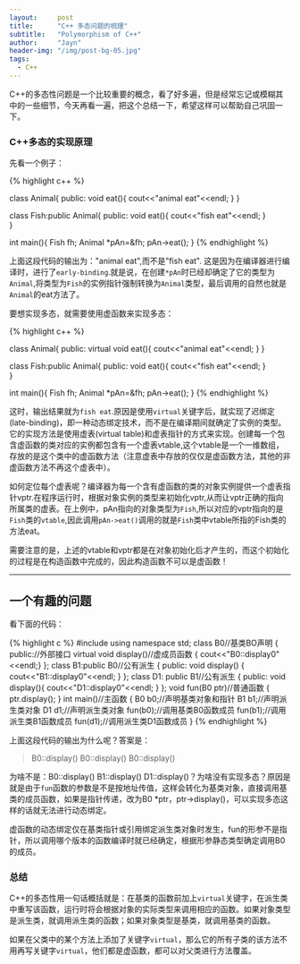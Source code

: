 ```yaml
---
layout:     post
title:      "C++ 多态问题的梳理"
subtitle:   "Polymorphism of C++"
author:     "Jayn"
header-img: "/img/post-bg-05.jpg"
tags:
  - C++
---
```


C++的多态性问题是一个比较重要的概念，看了好多遍，但是经常忘记或模糊其中的一些细节，今天再看一遍，把这个总结一下，希望这样可以帮助自己巩固一下。

### C++多态的实现原理
先看一个例子：

{% highlight c++ %}

class Animal{
    public:
        void eat(){
            cout<<"animal eat"<<endl;
        }
}

class Fish:public Animal{
    public:
        void eat(){
            cout<<"fish eat"<<endl;
        }    
}

int main(){
    Fish fh;
    Animal *pAn=&fh;
    pAn->eat();
}
{% endhighlight %}

上面这段代码的输出为："animal eat",而不是"fish eat".
这是因为在编译器进行编译时，进行了`early-binding`.就是说，在创建`*pAn`时已经却确定了它的类型为`Animal`,将类型为`Fish`的实例指针强制转换为`Animal`类型，最后调用的自然也就是`Animal`的eat方法了。

要想实现多态，就需要使用虚函数来实现多态：

{% highlight c++ %}

class Animal{
    public:
        virtual void eat(){
            cout<<"animal eat"<<endl;
        }
}

class Fish:public Animal{
    public:
        void eat(){
            cout<<"fish eat"<<endl;
        }    
}

int main(){
    Fish fh;
    Animal *pAn=&fh;
    pAn->eat();
}
{% endhighlight %}

这时，输出结果就为`fish eat`.原因是使用`virtual`关键字后，就实现了迟绑定(late-binding)，即一种动态绑定技术，而不是在编译期间就确定了实例的类型。它的实现方法是使用虚表(virtual table)和虚表指针的方式来实现。创建每一个包含虚函数的类对应的实例都包含有一个虚表vtable,这个vtable是一个一维数组，存放的是这个类中的虚函数方法（注意虚表中存放的仅仅是虚函数方法，其他的非虚函数方法不再这个虚表中）。

如何定位每个虚表呢？编译器为每一个含有虚函数的类的对象实例提供一个虚表指针vptr.在程序运行时，根据对象实例的类型来初始化vptr,从而让vptr正确的指向所属类的虚表。在上例中，pAn指向的对象类型为`Fish`,所以对应的vptr指向的是`Fish`类的`vtable`,因此调用`pAn->eat()`调用的就是`Fish`类中vtable所指的Fish类的方法eat。

需要注意的是，上述的vtable和vptr都是在对象初始化后才产生的，而这个初始化的过程是在构造函数中完成的，因此构造函数不可以是虚函数！

---

## 一个有趣的问题

看下面的代码：

{% highlight c %}
#include<iostream>
using namespace std;
class B0//基类BO声明
{
public://外部接口
virtual void display()//虚成员函数
{
    cout<<"B0::display0"<<endl;}
};
class B1:public B0//公有派生
{
public:
    void display() { cout<<"B1::display0"<<endl; }
};
class D1: public B1//公有派生
{
public:
    void display(){ cout<<"D1::display0"<<endl; }
};
void fun(B0 ptr)//普通函数
{
    ptr.display();
}
int main()//主函数
{
    B0 b0;//声明基类对象和指针
    B1 b1;//声明派生类对象
    D1 d1;//声明派生类对象
    fun(b0);//调用基类B0函数成员
    fun(b1);//调用派生类B1函数成员
    fun(d1);//调用派生类D1函数成员
}
{% endhighlight %}

上面这段代码的输出为什么呢？答案是：

>B0::display() B0::display() B0::display()

为啥不是：B0::display() B1::display() D1::display()？为啥没有实现多态？原因是就是由于`fun`函数的参数是不是按地址传值，这样会转化为基类对象，直接调用基类的成员函数，如果是指针传递，改为B0 *ptr，ptr->display()，可以实现多态这样的话就无法进行动态绑定。

虚函数的动态绑定仅在基类指针或引用绑定派生类对象时发生，fun的形参不是指针，所以调用哪个版本的函数编译时就已经确定，根据形参静态类型确定调用B0的成员。

### 总结

C++的多态性用一句话概括就是：在基类的函数前加上`virtual`关键字，在派生类中重写该函数，运行时将会根据对象的实际类型来调用相应的函数。如果对象类型是派生类，就调用派生类的函数；如果对象类型是基类，就调用基类的函数。

如果在父类中的某个方法上添加了关键字`virtual`，那么它的所有子类的该方法不用再写关键字`virtual`，他们都是虚函数，都可以对父类进行方法覆盖。